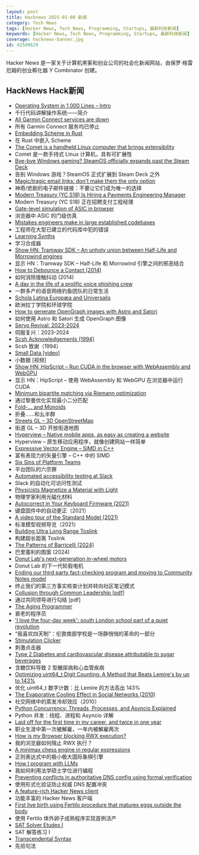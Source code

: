 ```yaml
---
layout: post
title: Hacknews 2025-01-08 新闻
category: Tech News
tags: [Hacker News, Tech News, Programming, Startups, 最新科技新闻]
keywords: [Hacker News, Tech News, Programming, Startups, 最新科技新闻]
coverage: hacknews-banner.jpg
id: 42589629
---
```


Hacker News 是一家关于计算机黑客和创业公司的社会化新闻网站，由保罗·格雷厄姆的创业孵化器 Y Combinator 创建。

## HackNews Hack新闻

- [Operating System in 1,000 Lines – Intro](https://operating-system-in-1000-lines.vercel.app/en)
- 千行代码讲解操作系统——简介
- [All Garmin Connect services are down](https://connect.garmin.com/status/)
- 所有 Garmin Connect 服务均已停止
- [Embedding Scheme in Rust](https://raviqqe.com/doc/posts/stak/embedding-scheme-in-rust/)
- 在 Rust 中嵌入 Scheme
- [The Comet is a handheld Linux computer that brings extensibility](https://mecha.so/comet)
- Comet 是一款手持式 Linux 计算机，具有可扩展性
- [Bye-bye Windows gaming? SteamOS officially expands past the Steam Deck](https://arstechnica.com/gaming/2025/01/bye-bye-windows-gaming-steamos-officially-expands-past-the-steam-deck/)
- 告别 Windows 游戏？SteamOS 正式扩展到 Steam Deck 之外
- [Magic/tragic email links: don't make them the only option](https://recyclebin.zip/posts/annoyinglinks/)
- 神奇/悲剧的电子邮件链接：不要让它们成为唯一的选择
- [Modern Treasury (YC S18) Is Hiring a Payments Engineering Manager](https://jobs.ashbyhq.com/moderntreasury/3bf0ac98-f9c4-47a0-b883-252db467fb6e?utm_source=yYPEbOqnBd)
- Modern Treasury (YC S18) 正在招聘支付工程经理
- [Gate-level simulation of ASIC in browser](https://znah.net/tt09/)
- 浏览器中 ASIC 的门级仿真
- [Mistakes engineers make in large established codebases](https://www.seangoedecke.com/large-established-codebases/)
- 工程师在大型已建立的代码库中犯的错误
- [Learning Synths](https://learningsynths.ableton.com)
- 学习合成器
- [Show HN: Tramway SDK – An unholy union between Half-Life and Morrowind engines](https://racenis.github.io/tram-sdk/why.html)
- 显示 HN：Tramway SDK – Half-Life 和 Morrowind 引擎之间的邪恶结合
- [How to Debounce a Contact (2014)](https://www.ganssle.com/debouncing.htm)
- 如何消除接触抖动 (2014)
- [A day in the life of a prolific voice phishing crew](https://krebsonsecurity.com/2025/01/a-day-in-the-life-of-a-prolific-voice-phishing-crew/)
- 一群多产的语音网络钓鱼团队的日常生活
- [Schola Latina Europæa and Universalis](http://avitus.alcuinus.net/schola_latina/soni_en.php)
- 欧洲拉丁学院和环球学院
- [How to generate OpenGraph images with Astro and Satori](https://skyfall.dev/posts/astro-og-with-satori)
- 如何使用 Astro 和 Satori 生成 OpenGraph 图像
- [Servo Revival: 2023-2024](https://blogs.igalia.com/mrego/servo-revival-2023-2024/)
- 伺服复兴：2023-2024
- [Scsh Acknowledgements (1994)](https://scsh.net/docu/html/man.html)
- Scsh 致谢（1994）
- [Small Data [video]](https://www.youtube.com/watch?v=eDr6_cMtfdA)
- 小数据 [视频]
- [Show HN: HipScript – Run CUDA in the browser with WebAssembly and WebGPU](https://hipscript.lights0123.com/)
- 显示 HN：HipScript – 使用 WebAssembly 和 WebGPU 在浏览器中运行 CUDA
- [Minimum bipartite matching via Riemann optimization](https://ocramz.github.io/posts/2023-12-21-assignment-riemann-opt.html)
- 通过黎曼优化实现最小二分匹配
- [Fold-... and Monoids](http://funcall.blogspot.com/2025/01/fold-and-monoids.html)
- 折叠......和幺半群
- [Streets GL – 3D OpenStreetMap](https://streets.gl/#47.35245,8.50958,21.25,42.00,459.10)
- 街道 GL – 3D 开放街道地图
- [Hyperview – Native mobile apps, as easy as creating a website](https://hyperview.org/)
- Hyperview – 原生移动应用程序，就像创建网站一样简单
- [Expressive Vector Engine – SIMD in C++](https://github.com/jfalcou/eve)
- 富有表现力的矢量引擎 – C++ 中的 SIMD
- [Six Sins of Platform Teams](https://serce.me/posts/2025-01-07-six-sins-of-platform-teams)
- 平台团队的六宗罪
- [Automated accessibility testing at Slack](https://slack.engineering/automated-accessibility-testing-at-slack/)
- Slack 的自动化可访问性测试
- [Physicists Magnetize a Material with Light](https://news.mit.edu/2024/physicists-magnetize-material-using-light-1218)
- 物理学家利用光磁化材料
- [Autocorrect in Your Keyboard Firmware (2021)](https://getreuer.info/posts/keyboards/autocorrection/index.html)
- 键盘固件中的自动更正（2021）
- [A video tour of the Standard Model (2021)](https://www.quantamagazine.org/a-video-tour-of-the-standard-model-20210716/)
- 标准模型视频导览（2021）
- [Building Ultra Long Range Toslink](https://blog.benjojo.co.uk/post/sfp-experiment-ultra-long-range-toslink)
- 构建超长距离 Toslink
- [The Patterns of Barricelli (2024)](https://akkartik.name/post/2024-08-30-devlog)
- 巴里塞利的图案 (2024)
- [Donut Lab's next-generation in-wheel motors](https://www.donutlab.com/motor/)
- Donut Lab 的下一代轮毂电机
- [Ending our third party fact-checking program and moving to Community Notes model](https://about.fb.com/news/2025/01/meta-more-speech-fewer-mistakes/)
- 终止我们的第三方事实核查计划并转向社区笔记模式
- [Collusion through Common Leadership [pdf]](https://wwws.law.northwestern.edu/research-faculty/clbe/events/antitrust/documents/prager_collusion_through_common_leadership.pdf)
- 通过共同领导进行勾结 [pdf]
- [The Aging Programmer](https://www.youtube.com/watch?v=mVWQQeSOD0M)
- 衰老的程序员
- ['I love the four-day week': south London school part of a quiet revolution](https://www.theguardian.com/education/2025/jan/01/i-love-the-four-day-week-south-london-school-part-of-a-quiet-revolution)
- “我喜欢四天制”：伦敦南部学校是一场静悄悄的革命的一部分
- [Stimulation Clicker](https://neal.fun/stimulation-clicker/)
- 刺激点击器
- [Type 2 Diabetes and cardiovascular disease attributable to sugar beverages](https://www.nature.com/articles/s41591-024-03345-4)
- 含糖饮料导致 2 型糖尿病和心血管疾病
- [Optimizing uint64_t Digit Counting: A Method that Beats Lemire's by up to 143%](https://github.com/RealTimeChris/BenchmarkSuite/blob/digit-counting/Benchmark/main.cpp)
- 优化 uint64_t 数字计数：比 Lemire 的方法高出 143%
- [The Evaporative Cooling Effect in Social Networks (2010)](https://blogs.cornell.edu/info2040/2015/10/14/the-evaporative-cooling-effect-in-social-network/)
- 社交网络中的蒸发冷却效应（2010）
- [Python Concurrency: Threads, Processes, and Asyncio Explained](https://newvick.com/python-concurrency/)
- Python 并发：线程、进程和 Asyncio 详解
- [Laid off for the first time in my career, and twice in one year](https://dillonshook.com/laid-off/)
- 职业生涯中第一次被解雇，一年内被解雇两次
- [How is my Browser blocking RWX execution?](https://rwxstoned.github.io/2025-01-04-Reviewing-browser-hooks/)
- 我的浏览器如何阻止 RWX 执行？
- [A minimax chess engine in regular expressions](https://nicholas.carlini.com/writing/2025/regex-chess.html)
- 正则表达式中的极小极大国际象棋引擎
- [How I program with LLMs](https://crawshaw.io/blog/programming-with-llms)
- 我如何利用法学硕士学位进行编程
- [Preventing conflicts in authoritative DNS config using formal verification](https://blog.cloudflare.com/topaz-policy-engine-design/)
- 使用形式化验证防止权威 DNS 配置冲突
- [A feature-rich Hacker News client](https://github.com/Livinglist/Hacki)
- 功能丰富的 Hacker News 客户端
- [First live birth using Fertilo procedure that matures eggs outside the body](https://www.businesswire.com/news/home/20241216400051/en/Gameto-Announces-World%E2%80%99s-First-Live-Birth-Using-Fertilo-Procedure-that-Matures-Eggs-Outside-the-Body)
- 使用 Fertilo 体外卵子成熟程序实现首例活产
- [SAT Solver Etudes I](https://www.philipzucker.com/python_sat/)
- SAT 解答练习 I
- [Transcendental Syntax](https://github.com/engboris/transcendental-syntax)
- 先验句法


